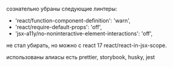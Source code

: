 сознательно убраны следующие линтеры:
- 'react/function-component-definition': 'warn',
- 'react/require-default-props': 'off',
- 'jsx-a11y/no-noninteractive-element-interactions': 'off',


не стал убирать, но можно с react 17 react/react-in-jsx-scope.

использованы алиасы
есть prettier, storybook, husky, jest 